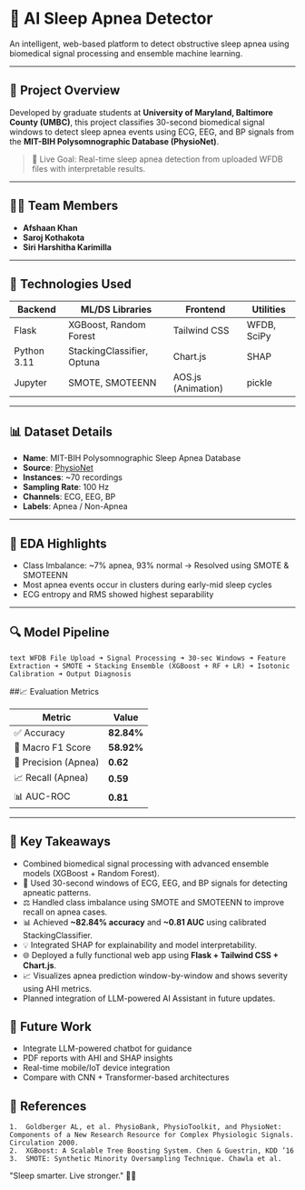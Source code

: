 # 🛌 AI Sleep Apnea Detector

An intelligent, web-based platform to detect obstructive sleep apnea using biomedical signal processing and ensemble machine learning.

---

## 📁 Project Overview

Developed by graduate students at **University of Maryland, Baltimore County (UMBC)**, this project classifies 30-second biomedical signal windows to detect sleep apnea events using ECG, EEG, and BP signals from the **MIT-BIH Polysomnographic Database (PhysioNet)**.

> 🚀 Live Goal: Real-time sleep apnea detection from uploaded WFDB files with interpretable results.

---

## 👨‍🔬 Team Members

- **Afshaan Khan**
- **Saroj Kothakota**
- **Siri Harshitha Karimilla**

---

## 🧠 Technologies Used

| Backend       | ML/DS Libraries            | Frontend        | Utilities       |
|---------------|----------------------------|------------------|-----------------|
| Flask         | XGBoost, Random Forest     | Tailwind CSS     | WFDB, SciPy     |
| Python 3.11   | StackingClassifier, Optuna | Chart.js         | SHAP            |
| Jupyter       | SMOTE, SMOTEENN            | AOS.js (Animation) | pickle         |

---

## 📊 Dataset Details

- **Name**: MIT-BIH Polysomnographic Sleep Apnea Database
- **Source**: [PhysioNet](https://physionet.org/content/apnea-ecg/1.0.0/)
- **Instances**: ~70 recordings
- **Sampling Rate**: 100 Hz
- **Channels**: ECG, EEG, BP
- **Labels**: Apnea / Non-Apnea

---

## 🧪 EDA Highlights

- Class Imbalance: ~7% apnea, 93% normal → Resolved using SMOTE & SMOTEENN
- Most apnea events occur in clusters during early-mid sleep cycles
- ECG entropy and RMS showed highest separability

---

## 🔍 Model Pipeline

```text WFDB File Upload ➜ Signal Processing ➜ 30-sec Windows ➜ Feature Extraction ➜ SMOTE ➜ Stacking Ensemble (XGBoost + RF + LR) ➜ Isotonic Calibration ➜ Output Diagnosis```

##📈 Evaluation Metrics

| Metric              | Value    |
|---------------------|----------|
| ✅ Accuracy          | **82.84%** |
| 🎯 Macro F1 Score    | **58.92%** |
| 📌 Precision (Apnea) | **0.62**   |
| 📈 Recall (Apnea)    | **0.59**   |
| 📊 AUC-ROC           | **0.81**   |

---
## 🔑 Key Takeaways

- Combined biomedical signal processing with advanced ensemble models (XGBoost + Random Forest).
- 🩻 Used 30-second windows of ECG, EEG, and BP signals for detecting apneatic patterns.
- ⚖️ Handled class imbalance using SMOTE and SMOTEENN to improve recall on apnea cases.
- 📊 Achieved **~82.84% accuracy** and **~0.81 AUC** using calibrated StackingClassifier.
- 💡 Integrated SHAP for explainability and model interpretability.
- 🌐 Deployed a fully functional web app using **Flask + Tailwind CSS + Chart.js**.
- 📈 Visualizes apnea prediction window-by-window and shows severity using AHI metrics.
- Planned integration of LLM-powered AI Assistant in future updates.

## 🔮 Future Work
- Integrate LLM-powered chatbot for guidance
- PDF reports with AHI and SHAP insights
- Real-time mobile/IoT device integration
- Compare with CNN + Transformer-based architectures

## 📜 References
	1.	Goldberger AL, et al. PhysioBank, PhysioToolkit, and PhysioNet: Components of a New Research Resource for Complex Physiologic Signals. Circulation 2000.
	2.	XGBoost: A Scalable Tree Boosting System. Chen & Guestrin, KDD ’16
	3.	SMOTE: Synthetic Minority Oversampling Technique. Chawla et al.

"Sleep smarter. Live stronger." 🛌✨
